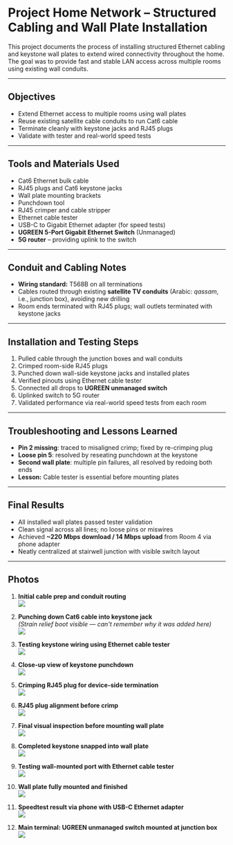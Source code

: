 # Project Home Network – Structured Cabling and Wall Plate Installation

This project documents the process of installing structured Ethernet cabling and keystone wall plates to extend wired connectivity throughout the home. The goal was to provide fast and stable LAN access across multiple rooms using existing wall conduits.

---

## Objectives

- Extend Ethernet access to multiple rooms using wall plates
- Reuse existing satellite cable conduits to run Cat6 cable
- Terminate cleanly with keystone jacks and RJ45 plugs
- Validate with tester and real-world speed tests

---

## Tools and Materials Used

- Cat6 Ethernet bulk cable
- RJ45 plugs and Cat6 keystone jacks
- Wall plate mounting brackets
- Punchdown tool
- RJ45 crimper and cable stripper
- Ethernet cable tester
- USB-C to Gigabit Ethernet adapter (for speed tests)
- **UGREEN 5-Port Gigabit Ethernet Switch** (Unmanaged)
- **5G router** – providing uplink to the switch

---

## Conduit and Cabling Notes

- **Wiring standard:** T568B on all terminations
- Cables routed through existing **satellite TV conduits** (Arabic: *qassam*, i.e., junction box), avoiding new drilling
- Room ends terminated with RJ45 plugs; wall outlets terminated with keystone jacks

---

## Installation and Testing Steps

1. Pulled cable through the junction boxes and wall conduits
2. Crimped room-side RJ45 plugs
3. Punched down wall-side keystone jacks and installed plates
4. Verified pinouts using Ethernet cable tester
5. Connected all drops to **UGREEN unmanaged switch**
6. Uplinked switch to 5G router
7. Validated performance via real-world speed tests from each room

---

## Troubleshooting and Lessons Learned

- **Pin 2 missing**: traced to misaligned crimp; fixed by re-crimping plug
- **Loose pin 5**: resolved by reseating punchdown at the keystone
- **Second wall plate**: multiple pin failures, all resolved by redoing both ends
- **Lesson:** Cable tester is essential before mounting plates

---

## Final Results

- All installed wall plates passed tester validation
- Clean signal across all lines; no loose pins or miswires
- Achieved **~220 Mbps download / 14 Mbps upload** from Room 4 via phone adapter
- Neatly centralized at stairwell junction with visible switch layout

---

## Photos

1. **Initial cable prep and conduit routing**  
   ![](images/20250517_174527.jpg)

2. **Punching down Cat6 cable into keystone jack**  
   *(Strain relief boot visible — can't remember why it was added here)*  
   ![](images/20250517_175530.jpg)

3. **Testing keystone wiring using Ethernet cable tester**  
   ![](images/20250517_192301.jpg)

4. **Close-up view of keystone punchdown**  
   ![](images/20250518_031028.jpg)

5. **Crimping RJ45 plug for device-side termination**  
   ![](images/20250518_031131.jpg)

6. **RJ45 plug alignment before crimp**  
   ![](images/20250518_031323.jpg)

7. **Final visual inspection before mounting wall plate**  
   ![](images/20250518_031449.jpg)

8. **Completed keystone snapped into wall plate**  
   ![](images/20250518_031457.jpg)

9. **Testing wall-mounted port with Ethernet cable tester**  
   ![](images/20250518_051442.jpg)

10. **Wall plate fully mounted and finished**  
    ![](images/20250518_052810.jpg)

11. **Speedtest result via phone with USB-C Ethernet adapter**  
    ![](images/Screenshot_20250518_052729_Speedtest.jpg)

12. **Main terminal: UGREEN unmanaged switch mounted at junction box**  
    ![](images/20250717_062802.jpg)
